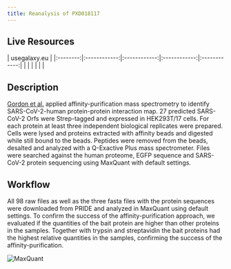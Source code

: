 ```yaml
---
title: Reanalysis of PXD018117
---
```


## Live Resources

| usegalaxy.eu |
|:--------:|:------------:|:------------:|:------------:|:------------:|
| <FlatShield label="data" message="view" href="https://usegalaxy.eu/library/list#folders/F557572555247ae52" alt="Raw data" /> |
| <FlatShield label="PXD018117 history" message="view" href="https://usegalaxy.eu/u/matthiasfahrner/h/maxquant-for-covid-study-using-mq-default-settings-1" alt="Galaxy history" /> |
| <FlatShield label="workflow" message="run" href="https://usegalaxy.eu/u/matthiasfahrner/w/maxquant-for-covid-study-using-mq-default-settings" alt="Galaxy workflow" /> |


## Description

[Gordon et al.](https://www.nature.com/articles/s41586-020-2286-9) applied affinity-purification mass spectrometry to identify
SARS-CoV-2-human protein-protein interaction map. 27 predicted SARS-CoV-2 Orfs were Strep-tagged and expressed in HEK293T/17 cells.
For each protein at least three independent biological replicates were prepared. Cells were lysed and proteins extracted with
affinity beads and digested while still bound to the beads. Peptides were removed from the beads, desalted and analyzed with
a Q-Exactive Plus mass spectrometer. Files were searched against the human proteome, EGFP sequence and SARS-CoV-2 protein sequencing using MaxQuant with default settings. 

## Workflow

All 98 raw files as well as the three fasta files with the protein sequences were downloaded from PRIDE and analyzed in MaxQuant using default settings.
To confirm the success of the affinity-purification approach, we evaluated if the quantities of the bait protein are higher than other proteins in the samples.
Together with trypsin and streptavidin the bait proteins had the highest relative quantities in the samples, confirming the success of the affinity-purification.

![MaxQuant](../img/maxquant.png)
